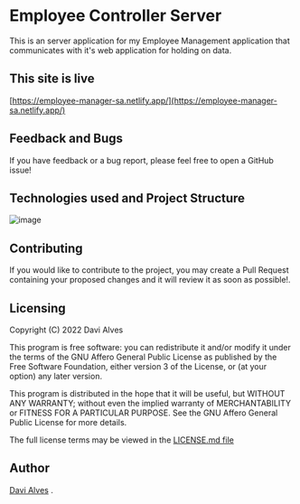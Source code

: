 # Employee Controller Server

This is an server application for my Employee Management application that communicates with it's web application for holding on data. 

## This site is live
[https://employee-manager-sa.netlify.app/](https://employee-manager-sa.netlify.app/)

## Feedback and Bugs

If you have feedback or a bug report, please feel free to open a GitHub issue!

## Technologies used and Project Structure

![image](https://user-images.githubusercontent.com/107776531/204912972-81f7e073-bba2-42aa-8068-6aa18342a463.png)


## Contributing

If you would like to contribute to the project, you may create a Pull Request containing your proposed changes and it will review it as soon as possible!.

## Licensing

Copyright (C) 2022 Davi Alves

This program is free software: you can redistribute it and/or modify it under the terms of the GNU Affero General Public License as published by the Free Software Foundation, either version 3 of the License, or (at your option) any later version.

This program is distributed in the hope that it will be useful, but WITHOUT ANY WARRANTY; without even the implied warranty of MERCHANTABILITY or FITNESS FOR A PARTICULAR PURPOSE. See the GNU Affero General Public License for more details.

The full license terms may be viewed in the [LICENSE.md file](./LICENSE.md)

## Author

[Davi Alves](https://www.linkedin.com/in/d1av/) .
